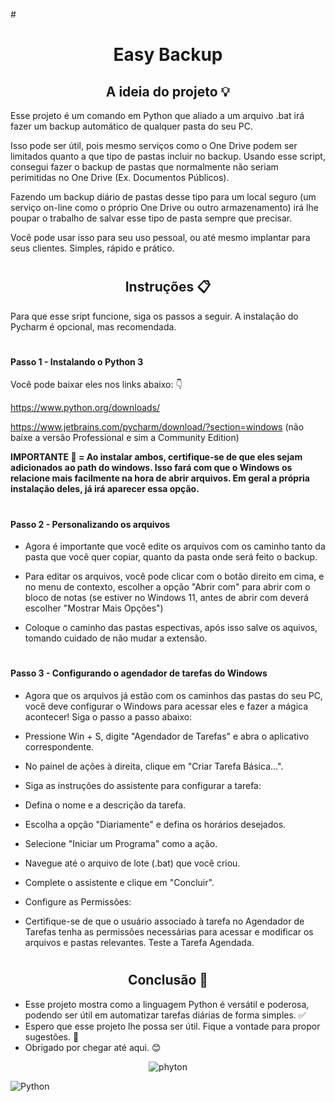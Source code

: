 #<h1 align="center"> Easy Backup</h1>

<h2 align="center"> A ideia do projeto 💡</h2>
Esse projeto é um comando em Python que aliado a um arquivo .bat irá fazer um backup automático de qualquer pasta do seu PC.

Isso pode ser útil, pois mesmo serviços como o One Drive podem ser limitados quanto a que tipo de pastas incluir no backup.
Usando esse script, consegui fazer o backup de pastas que normalmente não seriam perimitidas no One Drive (Ex. Documentos Públicos).

Fazendo um backup diário de pastas desse tipo para um local seguro (um serviço on-line como o próprio One Drive ou outro armazenamento)
irá lhe poupar o trabalho de salvar esse tipo de pasta sempre que precisar. 

Você pode usar isso para seu uso pessoal, ou até mesmo implantar para seus clientes.
Simples, rápido e prático.


# <h2 align="center"> Instruções 📋 </h2>

Para que esse sript funcione, siga os passos a seguir. A instalação do Pycharm é opcional, mas recomendada.

# <h4> Passo 1 - Instalando o Python 3 </h4>

Você pode baixar eles nos links abaixo: 👇

https://www.python.org/downloads/

https://www.jetbrains.com/pycharm/download/?section=windows  (não baixe a versão Professional e sim a Community Edition) 

<b>IMPORTANTE 🚨 = Ao instalar ambos, certifique-se de que eles sejam adicionados ao path do windows. Isso fará com que o Windows os relacione mais facilmente na hora de abrir
arquivos. Em geral a própria instalação deles, já irá aparecer essa opção.</b>

# <h4> Passo 2 - Personalizando os arquivos </h4>

 - Agora é importante que você edite os arquivos com os caminho tanto da pasta que você quer copiar, quanto da pasta onde será feito o backup.

 - Para editar os arquivos, você pode clicar com o botão direito em cima, e no menu de contexto, escolher a opção "Abrir com" para abrir com o bloco de notas (se estiver no Windows 11, antes de abrir com deverá escolher "Mostrar Mais Opções")

 - Coloque o caminho das pastas espectivas, após isso salve os aquivos, tomando  cuidado de não mudar a extensão.

# <h4> Passo 3 - Configurando o agendador de tarefas do Windows </h4>

 - Agora que os arquivos já estão com os caminhos das pastas do seu PC, você deve configurar o Windows para acessar eles e fazer a mágica acontecer! Siga o passo a passo abaixo:

- Pressione Win + S, digite "Agendador de Tarefas" e abra o aplicativo correspondente.

- No painel de ações à direita, clique em "Criar Tarefa Básica...".
- Siga as instruções do assistente para configurar a tarefa:
- Defina o nome e a descrição da tarefa.
- Escolha a opção "Diariamente" e defina os horários desejados.
- Selecione "Iniciar um Programa" como a ação.
- Navegue até o arquivo de lote (.bat) que você criou.
- Complete o assistente e clique em "Concluir".
- Configure as Permissões:

- Certifique-se de que o usuário associado à tarefa no Agendador de Tarefas tenha as permissões necessárias para acessar e modificar os arquivos e pastas relevantes.
Teste a Tarefa Agendada.

# <h2 align="center"> Conclusão 🤝 </h2>

 - Esse projeto mostra como a linguagem Python é versátil e poderosa, podendo ser útil em automatizar tarefas diárias de forma simples. ✅
 - Espero que esse projeto lhe possa ser útil. Fique a vontade para propor sugestões. 📝
 - Obrigado por chegar até aqui. 😊


<div align="center">
  
![phyton](https://th.bing.com/th/id/R.8c1719d731849436c9b734d7d65e9558?rik=bSbWm6hjVbDSPg&riu=http%3a%2f%2fpluspng.com%2fimg-png%2fpython-logo-png-big-image-png-2400.png&ehk=QVy%2f7oOiTJ16YDb0ys7dyNAHnvvwPX1WAaD7AvoVnTU%3d&risl=&pid=ImgRaw&r=0)
  
</div>






![Python](https://img.shields.io/badge/python-3670A0?style=for-the-badge&logo=python&logoColor=ffdd54)
